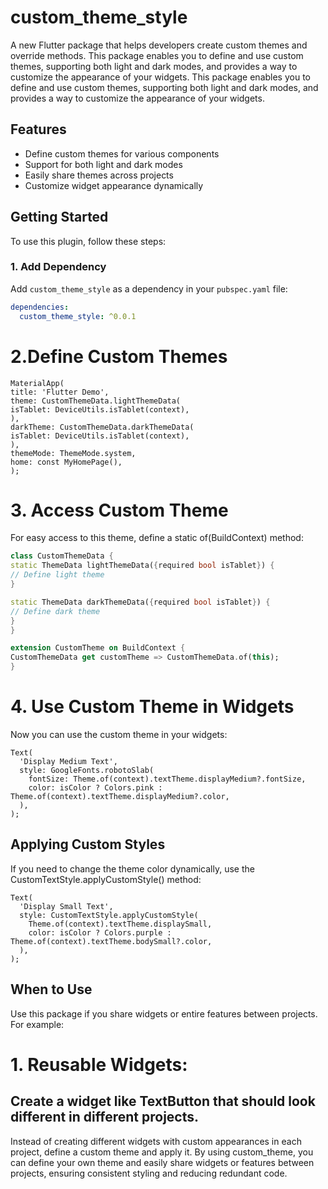# custom_theme_style

A new Flutter package that helps developers create custom themes and override methods. This package enables you to define and use custom themes, supporting both light and dark modes, and provides a way to customize the appearance of your widgets.
This package enables you to define and use custom themes, supporting both light and dark modes,
and provides a way to customize the appearance of your widgets.

## Features

- Define custom themes for various components
- Support for both light and dark modes
- Easily share themes across projects
- Customize widget appearance dynamically

## Getting Started

To use this plugin, follow these steps:

### 1. Add Dependency

Add `custom_theme_style` as a dependency in your `pubspec.yaml` file:

```yaml
dependencies:
  custom_theme_style: ^0.0.1
```

# 2.Define Custom Themes
```
MaterialApp(
title: 'Flutter Demo',
theme: CustomThemeData.lightThemeData(
isTablet: DeviceUtils.isTablet(context),
),
darkTheme: CustomThemeData.darkThemeData(
isTablet: DeviceUtils.isTablet(context),
),
themeMode: ThemeMode.system,
home: const MyHomePage(),
);
```


# 3. Access Custom Theme

For easy access to this theme, define a static of(BuildContext) method:
```dart
class CustomThemeData {
static ThemeData lightThemeData({required bool isTablet}) {
// Define light theme
}

static ThemeData darkThemeData({required bool isTablet}) {
// Define dark theme
}
}

extension CustomTheme on BuildContext {
CustomThemeData get customTheme => CustomThemeData.of(this);
}
```
# 4. Use Custom Theme in Widgets
Now you can use the custom theme in your widgets:

```
Text(
  'Display Medium Text',
  style: GoogleFonts.robotoSlab(
    fontSize: Theme.of(context).textTheme.displayMedium?.fontSize,
    color: isColor ? Colors.pink : Theme.of(context).textTheme.displayMedium?.color,
  ),
);
```

## Applying Custom Styles
If you need to change the theme color dynamically, use the CustomTextStyle.applyCustomStyle() method:

```
Text(
  'Display Small Text',
  style: CustomTextStyle.applyCustomStyle(
    Theme.of(context).textTheme.displaySmall,
    color: isColor ? Colors.purple : Theme.of(context).textTheme.bodySmall?.color,
  ),
);
```

## When to Use
Use this package if you share widgets or entire features between projects. For example:

# 1. Reusable Widgets:
## Create a widget like TextButton that should look different in different projects.
Instead of creating different widgets with custom appearances in each project, define a custom theme and apply it.
By using custom_theme, you can define your own theme and easily share widgets or features between projects, ensuring consistent styling and reducing redundant code.
